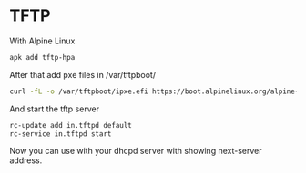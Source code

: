# TFTP

With Alpine Linux

```sh
apk add tftp-hpa
```

After that add pxe files in /var/tftpboot/

```sh
curl -fL -o /var/tftpboot/ipxe.efi https://boot.alpinelinux.org/alpine-ipxe/x86_64/ipxe.efi
```

And start the tftp server

```sh
rc-update add in.tftpd default
rc-service in.tftpd start
```

Now you can use with your dhcpd server with showing next-server address.
